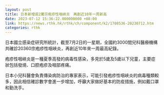 ```yaml
---
layout: post
title: 日本新增逾2萬宗疱疹性咽峽炎　再創近10年一周新高
date: 2023-07-12 15:36:22.000000000 +08:00
link: https://news.rthk.hk/rthk/ch/component/k2/1708536-20230712.htm
categories: rthk
---
```


日本國立感染症研究所統計，截至7月2日的一星期，全國約3000間兒科醫療機構共確診20360宗疱疹性咽峽炎，再創近10年來一周最高紀錄。

疱疹性咽峽炎是一種夏季高發的病毒性感染，多見於5歲及5歲以下兒童，主要症狀包括發燒、口腔疱疹及咽部疼痛。

日本小兒科醫會負責傳染病防治的專家表示，可能引發疱疹性咽峽炎的病毒種類較多，因此相信確診數字會進一步增加，呼籲大家做好基本的防疫措施，例如戴口罩和勤洗手。
